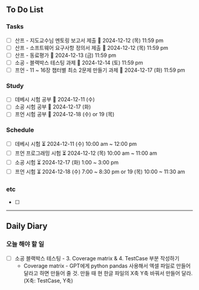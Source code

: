 ## To Do List
### Tasks
- [ ] 산프 - 지도교수님 멘토링 보고서 제출 📅 2024-12-12 (목) 11:59 pm
- [ ] 산프 - 소프트웨어 요구사항 정의서 제출 📅 2024-12-12 (목) 11:59 pm
- [ ] 산프 - 동료평가 📅 2024-12-13 (금) 11:59 pm
- [ ] 소공 - 블랙박스 테스팅 과제 📅 2024-12-14 (토) 11:59 pm
- [ ] 프언 - 11 ~ 16장 챕터별 최소 2문제 만들기 과제 📅 2024-12-17 (화) 11:59 pm

### Study
- [ ] 데베시 시험 공부 📅 2024-12-11 (수)
- [ ] 소공 시험 공부 📅 2024-12-17 (화)
- [ ] 프언 시험 공부 📅 2024-12-18 (수) or 19 (목)

### Schedule
- [ ] 데베시 시험 ⏳ 2024-12-11 (수) 10:00 am ~ 12:00 pm
- [ ] 프언 프로그래밍 시험 ⏳ 2024-12-12 (목) 10:00 am ~ 11:00 am
- [ ] 소공 시험 ⏳ 2024-12-17 (화) 1:00 ~ 3:00 pm
- [ ] 프언 시험 ⏳ 2024-12-18 (수) 7:00 ~ 8:30 pm or 19 (목) 10:00 ~ 11:30 am

### etc
- [ ] 

---
## Daily Diary
### 오늘 해야 할 일
- [ ] 소공 블랙박스 테스팅 - 3. Coverage matrix & 4. TestCase 부분 작성하기
	- Coverage matrix - GPT에게 python pandas 사용해서 엑셀 파일로 만들어 달라고 하면 만들어 줄 것. 만들 때 현 한글 파일의 X축 Y축 바꿔서 만들어 달라. (X축: TestCase, Y축)

